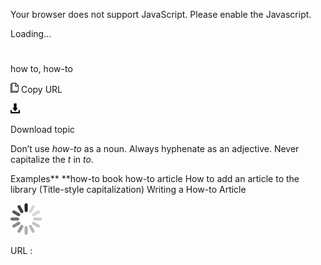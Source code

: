 Your browser does not support JavaScript. Please enable the Javascript.

Loading...

# 

how to, how-to

![Copy URL](how-how-to_files/Copy.png)
Copy URL

![Download](how-how-to_files/Download.png)

Download topic

Don’t use *how-to* as a noun. Always hyphenate as an adjective. Never capitalize the *t* in *to*.

Examples**
**how-to book 
how-to article 
How to add an article to the library
(Title-style capitalization) Writing a How-to Article

![In progress](how-how-to_files/activity-large.gif)

URL :

